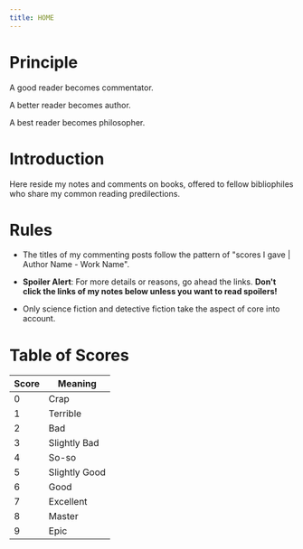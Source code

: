 ```yaml
---
title: HOME
---
```


# Principle
A good reader becomes commentator.

A better reader becomes author.

A best reader becomes philosopher.

# Introduction
Here reside my notes and comments on books, offered to fellow bibliophiles who share my common reading predilections.

# Rules
+ The titles of my commenting posts follow the pattern of "scores I gave \| Author Name - Work Name".

+ **Spoiler Alert**: For more details or reasons, go ahead the links. **Don't click the links of my notes below unless you want to read spoilers!**

+ Only science fiction and detective fiction take the aspect of core into account.

# Table of Scores

| Score | Meaning |
| ----- | ------- |
|   0   |  Crap   |
|   1   |  Terrible  |
|   2   |  Bad    |
|   3   | Slightly Bad |
|   4   | So-so |
|   5   | Slightly Good |
|   6   |  Good   |
|   7   |  Excellent |
|   8   |  Master |
|   9   |  Epic   |
